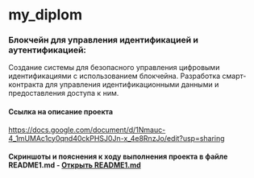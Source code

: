 # my_diplom

### Блокчейн для управления идентификацией и аутентификацией:
Создание системы для безопасного управления цифровыми идентификациями с использованием блокчейна. Разработка смарт-контракта для управления идентификационными данными и предоставления доступа к ним.


#### Ссылка на описание проекта

https://docs.google.com/document/d/1Nmauc-4_1mUMAc1cy0qnd40ckPHSJ0Jn-x_4e8RnzJo/edit?usp=sharing

#### Скриншоты и пояснения к ходу выполнения проекта в файле README1.md - [Открыть README1.md](./README1.md)

